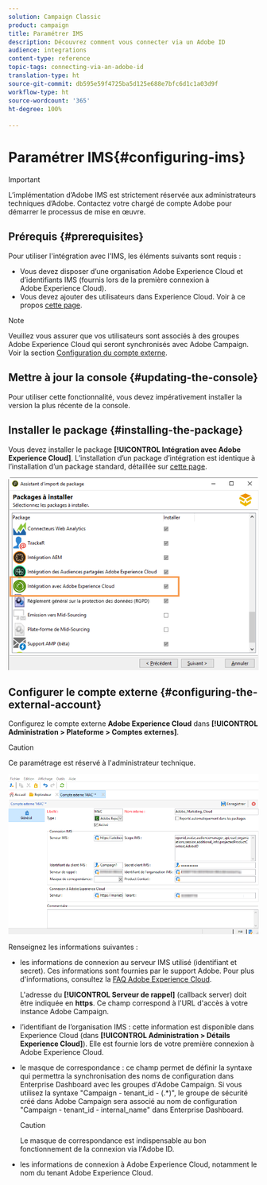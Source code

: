 ```yaml
---
solution: Campaign Classic
product: campaign
title: Paramétrer IMS
description: Découvrez comment vous connecter via un Adobe ID
audience: integrations
content-type: reference
topic-tags: connecting-via-an-adobe-id
translation-type: ht
source-git-commit: db595e59f4725ba5d125e688e7bfc6d1c1a03d9f
workflow-type: ht
source-wordcount: '365'
ht-degree: 100%

---
```



# Paramétrer IMS{#configuring-ims}

>[!IMPORTANT]
>
>L’implémentation d’Adobe IMS est strictement réservée aux administrateurs techniques d’Adobe. Contactez votre chargé de compte Adobe pour démarrer le processus de mise en œuvre.

## Prérequis {#prerequisites}

Pour utiliser l&#39;intégration avec l&#39;IMS, les éléments suivants sont requis :

* Vous devez disposer d’une organisation Adobe Experience Cloud et d’identifiants IMS (fournis lors de la première connexion à Adobe Experience Cloud).
* Vous devez ajouter des utilisateurs dans Experience Cloud. Voir à ce propos [cette page](https://docs.adobe.com/content/help/fr-FR/core-services/interface/manage-users-and-products/admin-getting-started.html).

>[!NOTE]
>
>Veuillez vous assurer que vos utilisateurs sont associés à des groupes Adobe Experience Cloud qui seront synchronisés avec Adobe Campaign. Voir la section [Configuration du compte externe](#configuring-the-external-account).

## Mettre à jour la console {#updating-the-console}

Pour utiliser cette fonctionnalité, vous devez impérativement installer la version la plus récente de la console.

## Installer le package {#installing-the-package}

Vous devez installer le package **[!UICONTROL Intégration avec Adobe Experience Cloud]**. L’installation d’un package d’intégration est identique à l’installation d’un package standard, détaillée sur [cette page](../../installation/using/installing-campaign-standard-packages.md).

![](assets/ims_6.png)

## Configurer le compte externe {#configuring-the-external-account}

Configurez le compte externe **Adobe Experience Cloud** dans **[!UICONTROL Administration > Plateforme > Comptes externes]**.

>[!CAUTION]
>
>Ce paramétrage est réservé à l&#39;administrateur technique.

![](assets/ims_5.png)

Renseignez les informations suivantes :

* les informations de connexion au serveur IMS utilisé (identifiant et secret). Ces informations sont fournies par le support Adobe. Pour plus d&#39;informations, consultez la [FAQ Adobe Experience Cloud](https://docs.adobe.com/content/help/fr-FR/core-services/interface/manage-users-and-products/faq.html).

   L&#39;adresse du **[!UICONTROL Serveur de rappel]** (callback server) doit être indiquée en **https**. Ce champ correspond à l&#39;URL d&#39;accès à votre instance Adobe Campaign.

* l’identifiant de l’organisation IMS : cette information est disponible dans Experience Cloud (dans **[!UICONTROL Administration > Détails Experience Cloud]**). Elle est fournie lors de votre première connexion à Adobe Experience Cloud.
* le masque de correspondance : ce champ permet de définir la syntaxe qui permettra la synchronisation des noms de configuration dans Enterprise Dashboard avec les groupes d&#39;Adobe Campaign. Si vous utilisez la syntaxe &quot;Campaign - tenant_id - (.*)&quot;, le groupe de sécurité créé dans Adobe Campaign sera associé au nom de configuration &quot;Campaign - tenant_id - internal_name&quot; dans Enterprise Dashboard.

   >[!CAUTION]
   >
   >Le masque de correspondance est indispensable au bon fonctionnement de la connexion via l&#39;Adobe ID.

* les informations de connexion à Adobe Experience Cloud, notamment le nom du tenant Adobe Experience Cloud.

